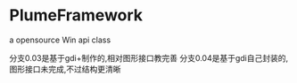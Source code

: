PlumeFramework
==============

a opensource Win api class

分支0.03是基于gdi+制作的,相对图形接口教完善
分支0.04是基于gdi自己封装的,图形接口未完成,不过结构更清晰
